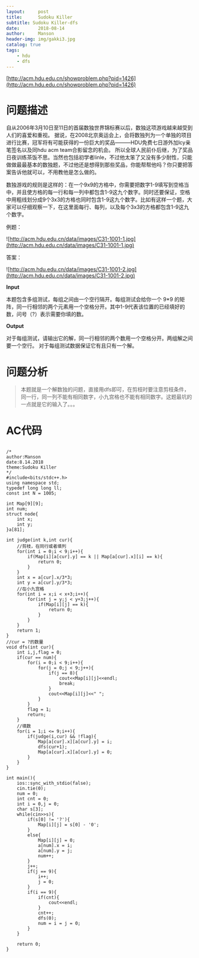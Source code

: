 ```yaml
---
layout:     post
title:      Sudoku Killer
subtitle: Sudoku Killer-dfs
date:       2018-08-14
author:     Manson
header-img: img/gakki3.jpg
catalog: true
tags:
    - hdu
    - dfs
---
```

[http://acm.hdu.edu.cn/showproblem.php?pid=1426](http://acm.hdu.edu.cn/showproblem.php?pid=1426)

# 问题描述

自从2006年3月10日至11日的首届数独世界锦标赛以后，数独这项游戏越来越受到人们的喜爱和重视。
据说，在2008北京奥运会上，会将数独列为一个单独的项目进行比赛，冠军将有可能获得的一份巨大的奖品———HDU免费七日游外加lcy亲笔签名以及同hdu acm team合影留念的机会。
所以全球人民前仆后继，为了奖品日夜训练茶饭不思。当然也包括初学者linle，不过他太笨了又没有多少耐性，只能做做最最基本的数独题，不过他还是想得到那些奖品，你能帮帮他吗？你只要把答案告诉他就可以，不用教他是怎么做的。

数独游戏的规则是这样的：在一个9x9的方格中，你需要把数字1-9填写到空格当中，并且使方格的每一行和每一列中都包含1-9这九个数字。同时还要保证，空格中用粗线划分成9个3x3的方格也同时包含1-9这九个数字。比如有这样一个题，大家可以仔细观察一下，在这里面每行、每列，以及每个3x3的方格都包含1-9这九个数字。

例题：

![http://acm.hdu.edu.cn/data/images/C31-1001-1.jpg](http://acm.hdu.edu.cn/data/images/C31-1001-1.jpg)

答案：

![http://acm.hdu.edu.cn/data/images/C31-1001-2.jpg](http://acm.hdu.edu.cn/data/images/C31-1001-2.jpg)

**Input**

本题包含多组测试，每组之间由一个空行隔开。每组测试会给你一个 9*9 的矩阵，同一行相邻的两个元素用一个空格分开。其中1-9代表该位置的已经填好的数，问号（?）表示需要你填的数。
 
**Output**

对于每组测试，请输出它的解，同一行相邻的两个数用一个空格分开。两组解之间要一个空行。
对于每组测试数据保证它有且只有一个解。

# 问题分析
> 本题就是一个解数独的问题，直接用dfs即可，在剪枝时要注意剪枝条件，同一行，同一列不能有相同数字，小九宫格也不能有相同数字。这题最坑的一点就是它的输入了。。。
 
# AC代码


```

/*
author:Manson
date:8.14.2018
theme:Sudoku Killer
*/
#include<bits/stdc++.h>
using namespace std;
typedef long long ll;
const int N = 1005;

int Map[9][9];
int num;
struct node{
	int x;
	int y;
}a[81];

int judge(int k,int cur){
	//剪枝，在同行或者填列 
	for(int i = 0;i < 9;i++){
		if(Map[i][a[cur].y] == k || Map[a[cur].x][i] == k){
			return 0;
		}
	}
	int x = a[cur].x/3*3;
	int y = a[cur].y/3*3;
	//在小九宫格 
	for(int i = x;i < x+3;i++){
		for(int j = y;j < y+3;j++){
			if(Map[i][j] == k){
				return 0;
			}
		}
	}
	return 1;
}
//cur = ?的数量 
void dfs(int cur){
	int i,j,flag = 0;
	if(cur == num){
		for(i = 0;i < 9;i++){
			for(j = 0;j < 9;j++){
				if(j == 8){
					cout<<Map[i][j]<<endl;
					break;
				}
				cout<<Map[i][j]<<" ";
			}
		}
		flag = 1;
		return;
	}
	//填数 
	for(i = 1;i <= 9;i++){
		if(judge(i,cur) && !flag){
			Map[a[cur].x][a[cur].y] = i;
			dfs(cur+1);
			Map[a[cur].x][a[cur].y] = 0;
		}
	}
}

int main(){
	ios::sync_with_stdio(false);
	cin.tie(0);
	num = 0;
	int cnt = 0;
	int i = 0,j = 0;
	char s[3];
	while(cin>>s){
		if(s[0] != '?'){
			Map[i][j] = s[0] - '0';
		}
		else{
			Map[i][j] = 0;
			a[num].x = i;
			a[num].y = j;
			num++;
		}
		j++;
		if(j == 9){
			i++;
			j = 0;
		}
		if(i == 9){
			if(cnt){
				cout<<endl;
			}
			cnt++;
			dfs(0);
			num = i = j = 0; 
		}
	}
	
	return 0;
}


```
